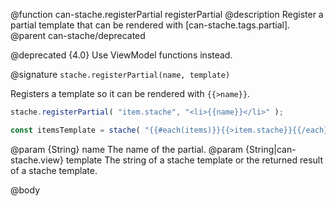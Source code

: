 @function can-stache.registerPartial registerPartial
@description Register a partial template that can be rendered with [can-stache.tags.partial].
@parent can-stache/deprecated

@deprecated {4.0} Use ViewModel functions instead.

@signature `stache.registerPartial(name, template)`

Registers a template so it can be rendered with `{{>name}}`.

```js
stache.registerPartial( "item.stache", "<li>{{name}}</li>" );

const itemsTemplate = stache( "{{#each(items)}}{{>item.stache}}{{/each}}" );
```

@param {String} name The name of the partial.
@param {String|can-stache.view} template The string of a stache template or the
returned result of a stache template.

@body
